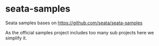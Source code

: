 # seata-samples
Seata samples bases on https://github.com/seata/seata-samples

As the official samples project includes too many sub projects here we simplify it.
